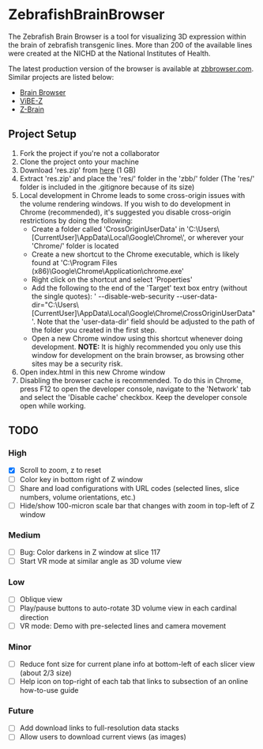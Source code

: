 # ZebrafishBrainBrowser

The Zebrafish Brain Browser is a tool for visualizing 3D expression within the brain of zebrafish transgenic lines. More than 200 of the available lines were created at the NICHD at the National Institutes of Health.

The latest production version of the browser is available at [zbbrowser.com](http://zbbrowser.com). Similar projects are listed below:

- [Brain Browser](https://science.nichd.nih.gov/confluence/display/burgess/Brain+Browser)
- [ViBE-Z](http://vibez.informatik.uni-freiburg.de/)
- [Z-Brain](https://engertlab.fas.harvard.edu/Z-Brain/#/home/)

## Project Setup

1. Fork the project if you're not a collaborator
2. Clone the project onto your machine
3. Download 'res.zip' from [here](https://drive.google.com/file/d/1lryYfr_fp5two4IxqrZO1-rm4F3_Gmy3/view?usp=sharing) (1 GB)
4. Extract 'res.zip' and place the 'res/' folder in the 'zbb/' folder (The 'res/' folder is included in the .gitignore because of its size)
5. Local development in Chrome leads to some cross-origin issues with the volume rendering windows. If you wish to do development in Chrome (recommended), it's suggested you disable cross-origin restrictions by doing the following:
    * Create a folder called 'CrossOriginUserData' in 'C:\Users\\[CurrentUser]\AppData\Local\Google\Chrome\\', or wherever your 'Chrome/' folder is located
    * Create a new shortcut to the Chrome executable, which is likely found at 'C:\Program Files (x86)\Google\Chrome\Application\chrome.exe'
    * Right click on the shortcut and select 'Properties'
    * Add the following to the end of the 'Target' text box entry (without the single quotes): ' --disable-web-security --user-data-dir="C:\Users\\[CurrentUser]\AppData\Local\Google\Chrome\CrossOriginUserData"'. Note that the 'user-data-dir' field should be adjusted to the path of the folder you created in the first step.
    * Open a new Chrome window using this shortcut whenever doing development. **NOTE:** It is highly recommended you only use this window for development on the brain browser, as browsing other sites may be a security risk.
6. Open index.html in this new Chrome window
7. Disabling the browser cache is recommended. To do this in Chrome, press F12 to open the developer console, navigate to the 'Network' tab and select the 'Disable cache' checkbox. Keep the developer console open while working.

## TODO

### High

- [X] Scroll to zoom, z to reset
- [ ] Color key in bottom right of Z window
- [ ] Share and load configurations with URL codes (selected lines, slice numbers, volume orientations, etc.)
- [ ] Hide/show 100-micron scale bar that changes with zoom in top-left of Z window

### Medium

- [ ] Bug: Color darkens in Z window at slice 117
- [ ] Start VR mode at similar angle as 3D volume view

### Low

- [ ] Oblique view
- [ ] Play/pause buttons to auto-rotate 3D volume view in each cardinal direction
- [ ] VR mode: Demo with pre-selected lines and camera movement

### Minor

- [ ] Reduce font size for current plane info at bottom-left of each slicer view (about 2/3 size)
- [ ] Help icon on top-right of each tab that links to subsection of an online how-to-use guide

### Future

- [ ] Add download links to full-resolution data stacks
- [ ] Allow users to download current views (as images)
